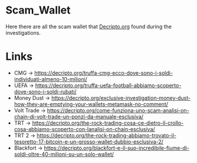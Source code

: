 # Scam_Wallet
Here there are all the scam wallet that [Decripto.org](https://decripto.org/) found during the investigations.

# Links
  - CMG -> https://decripto.org/truffa-cmg-ecco-dove-sono-i-soldi-individuati-almeno-10-milioni/
  - UEFA -> https://decripto.org/truffa-uefa-football-abbiamo-scoperto-dove-sono-i-soldi-rubati/
  - Money Dust -> https://decripto.org/exclusive-investigation-money-dust-how-they-are-emptying-your-wallets-metamask-no-comment/
  - Volt Trade -> https://decripto.org/come-funziona-uno-scam-analisi-on-chain-di-volt-trade-un-ponzi-da-manuale-esclusiva/
  - TRT -> https://decripto.org/the-rock-trading-cosa-ce-dietro-il-crollo-cosa-abbiamo-scoperto-con-lanalisi-on-chain-esclusiva/
  - TRT 2 -> https://decripto.org/the-rock-trading-abbiamo-trovato-il-tesoretto-17-bitcoin-e-un-grosso-wallet-dubbio-esclusiva-2/
  - Blackfort -> https://decripto.org/blackfort-e-il-suo-incredibile-fiume-di-soldi-oltre-40-milioni-su-un-solo-wallet/
